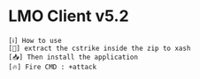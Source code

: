 # LMO Client v5.2
```
[ℹ️] How to use
[📂] extract the cstrike inside the zip to xash
[📥] Then install the application
[🔥] Fire CMD : +attack
```
